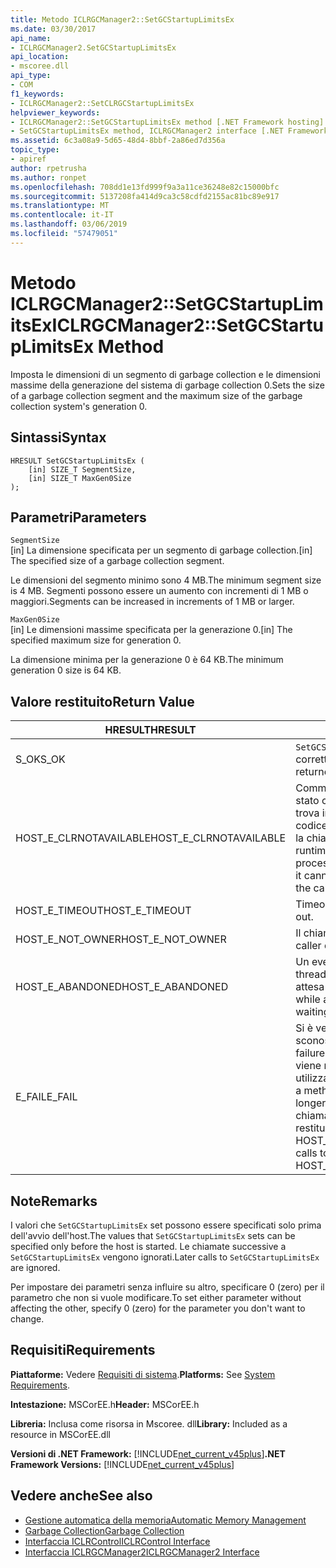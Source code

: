 ```yaml
---
title: Metodo ICLRGCManager2::SetGCStartupLimitsEx
ms.date: 03/30/2017
api_name:
- ICLRGCManager2.SetGCStartupLimitsEx
api_location:
- mscoree.dll
api_type:
- COM
f1_keywords:
- ICLRGCManager2::SetCLRGCStartupLimitsEx
helpviewer_keywords:
- ICLRGCManager2::SetGCStartupLimitsEx method [.NET Framework hosting]
- SetGCStartupLimitsEx method, ICLRGCManager2 interface [.NET Framework hosting]
ms.assetid: 6c3a08a9-5d65-48d4-8bbf-2a86ed7d356a
topic_type:
- apiref
author: rpetrusha
ms.author: ronpet
ms.openlocfilehash: 708dd1e13fd999f9a3a11ce36248e82c15000bfc
ms.sourcegitcommit: 5137208fa414d9ca3c58cdfd2155ac81bc89e917
ms.translationtype: MT
ms.contentlocale: it-IT
ms.lasthandoff: 03/06/2019
ms.locfileid: "57479051"
---
```

# <a name="iclrgcmanager2setgcstartuplimitsex-method"></a><span data-ttu-id="b215a-102">Metodo ICLRGCManager2::SetGCStartupLimitsEx</span><span class="sxs-lookup"><span data-stu-id="b215a-102">ICLRGCManager2::SetGCStartupLimitsEx Method</span></span>
<span data-ttu-id="b215a-103">Imposta le dimensioni di un segmento di garbage collection e le dimensioni massime della generazione del sistema di garbage collection 0.</span><span class="sxs-lookup"><span data-stu-id="b215a-103">Sets the size of a garbage collection segment and the maximum size of the garbage collection system's generation 0.</span></span>  
  
## <a name="syntax"></a><span data-ttu-id="b215a-104">Sintassi</span><span class="sxs-lookup"><span data-stu-id="b215a-104">Syntax</span></span>  
  
```  
HRESULT SetGCStartupLimitsEx (  
    [in] SIZE_T SegmentSize,   
    [in] SIZE_T MaxGen0Size  
);  
```  
  
## <a name="parameters"></a><span data-ttu-id="b215a-105">Parametri</span><span class="sxs-lookup"><span data-stu-id="b215a-105">Parameters</span></span>  
 `SegmentSize`  
 <span data-ttu-id="b215a-106">[in] La dimensione specificata per un segmento di garbage collection.</span><span class="sxs-lookup"><span data-stu-id="b215a-106">[in] The specified size of a garbage collection segment.</span></span>  
  
 <span data-ttu-id="b215a-107">Le dimensioni del segmento minimo sono 4 MB.</span><span class="sxs-lookup"><span data-stu-id="b215a-107">The minimum segment size is 4 MB.</span></span> <span data-ttu-id="b215a-108">Segmenti possono essere un aumento con incrementi di 1 MB o maggiori.</span><span class="sxs-lookup"><span data-stu-id="b215a-108">Segments can be increased in increments of 1 MB or larger.</span></span>  
  
 `MaxGen0Size`  
 <span data-ttu-id="b215a-109">[in] Le dimensioni massime specificata per la generazione 0.</span><span class="sxs-lookup"><span data-stu-id="b215a-109">[in] The specified maximum size for generation 0.</span></span>  
  
 <span data-ttu-id="b215a-110">La dimensione minima per la generazione 0 è 64 KB.</span><span class="sxs-lookup"><span data-stu-id="b215a-110">The minimum generation 0 size is 64 KB.</span></span>  
  
## <a name="return-value"></a><span data-ttu-id="b215a-111">Valore restituito</span><span class="sxs-lookup"><span data-stu-id="b215a-111">Return Value</span></span>  
  
|<span data-ttu-id="b215a-112">HRESULT</span><span class="sxs-lookup"><span data-stu-id="b215a-112">HRESULT</span></span>|<span data-ttu-id="b215a-113">Descrizione</span><span class="sxs-lookup"><span data-stu-id="b215a-113">Description</span></span>|  
|-------------|-----------------|  
|<span data-ttu-id="b215a-114">S_OK</span><span class="sxs-lookup"><span data-stu-id="b215a-114">S_OK</span></span>|<span data-ttu-id="b215a-115">`SetGCStartupLimitsEx` stato restituito correttamente.</span><span class="sxs-lookup"><span data-stu-id="b215a-115">`SetGCStartupLimitsEx` returned successfully.</span></span>|  
|<span data-ttu-id="b215a-116">HOST_E_CLRNOTAVAILABLE</span><span class="sxs-lookup"><span data-stu-id="b215a-116">HOST_E_CLRNOTAVAILABLE</span></span>|<span data-ttu-id="b215a-117">Common language runtime (CLR) non è stato caricato in un processo oppure si trova in uno stato in cui non può eseguire codice gestito o elaborare correttamente la chiamata.</span><span class="sxs-lookup"><span data-stu-id="b215a-117">The common language runtime (CLR) has not been loaded into a process, or the CLR is in a state in which it cannot run managed code or process the call successfully.</span></span>|  
|<span data-ttu-id="b215a-118">HOST_E_TIMEOUT</span><span class="sxs-lookup"><span data-stu-id="b215a-118">HOST_E_TIMEOUT</span></span>|<span data-ttu-id="b215a-119">Timeout della chiamata.</span><span class="sxs-lookup"><span data-stu-id="b215a-119">The call timed out.</span></span>|  
|<span data-ttu-id="b215a-120">HOST_E_NOT_OWNER</span><span class="sxs-lookup"><span data-stu-id="b215a-120">HOST_E_NOT_OWNER</span></span>|<span data-ttu-id="b215a-121">Il chiamante non possiede il blocco.</span><span class="sxs-lookup"><span data-stu-id="b215a-121">The caller does not own the lock.</span></span>|  
|<span data-ttu-id="b215a-122">HOST_E_ABANDONED</span><span class="sxs-lookup"><span data-stu-id="b215a-122">HOST_E_ABANDONED</span></span>|<span data-ttu-id="b215a-123">Un evento è stato annullato durante un thread bloccato o fiber è rimasta in attesa su di esso.</span><span class="sxs-lookup"><span data-stu-id="b215a-123">An event was canceled while a blocked thread or fiber was waiting on it.</span></span>|  
|<span data-ttu-id="b215a-124">E_FAIL</span><span class="sxs-lookup"><span data-stu-id="b215a-124">E_FAIL</span></span>|<span data-ttu-id="b215a-125">Si è verificato un errore irreversibile sconosciuto.</span><span class="sxs-lookup"><span data-stu-id="b215a-125">An unknown catastrophic failure occurred.</span></span> <span data-ttu-id="b215a-126">Dopo che un metodo viene restituito E_FAIL, CLR non è più utilizzabile all'interno del processo.</span><span class="sxs-lookup"><span data-stu-id="b215a-126">After a method returns E_FAIL, the CLR is no longer usable within the process.</span></span> <span data-ttu-id="b215a-127">Le chiamate successive ai metodi di hosting restituiranno HOST_E_CLRNOTAVAILABLE.</span><span class="sxs-lookup"><span data-stu-id="b215a-127">Subsequent calls to hosting methods return HOST_E_CLRNOTAVAILABLE.</span></span>|  
  
## <a name="remarks"></a><span data-ttu-id="b215a-128">Note</span><span class="sxs-lookup"><span data-stu-id="b215a-128">Remarks</span></span>  
 <span data-ttu-id="b215a-129">I valori che `SetGCStartupLimitsEx` set possono essere specificati solo prima dell'avvio dell'host.</span><span class="sxs-lookup"><span data-stu-id="b215a-129">The values that `SetGCStartupLimitsEx` sets can be specified only before the host is started.</span></span> <span data-ttu-id="b215a-130">Le chiamate successive a `SetGCStartupLimitsEx` vengono ignorati.</span><span class="sxs-lookup"><span data-stu-id="b215a-130">Later calls to `SetGCStartupLimitsEx` are ignored.</span></span>  
  
 <span data-ttu-id="b215a-131">Per impostare dei parametri senza influire su altro, specificare 0 (zero) per il parametro che non si vuole modificare.</span><span class="sxs-lookup"><span data-stu-id="b215a-131">To set either parameter without affecting the other, specify 0 (zero) for the parameter you don't want to change.</span></span>  
  
## <a name="requirements"></a><span data-ttu-id="b215a-132">Requisiti</span><span class="sxs-lookup"><span data-stu-id="b215a-132">Requirements</span></span>  
 <span data-ttu-id="b215a-133">**Piattaforme:** Vedere [Requisiti di sistema](../../../../docs/framework/get-started/system-requirements.md).</span><span class="sxs-lookup"><span data-stu-id="b215a-133">**Platforms:** See [System Requirements](../../../../docs/framework/get-started/system-requirements.md).</span></span>  
  
 <span data-ttu-id="b215a-134">**Intestazione:** MSCorEE.h</span><span class="sxs-lookup"><span data-stu-id="b215a-134">**Header:** MSCorEE.h</span></span>  
  
 <span data-ttu-id="b215a-135">**Libreria:** Inclusa come risorsa in Mscoree. dll</span><span class="sxs-lookup"><span data-stu-id="b215a-135">**Library:** Included as a resource in MSCorEE.dll</span></span>  
  
 <span data-ttu-id="b215a-136">**Versioni di .NET Framework:** [!INCLUDE[net_current_v45plus](../../../../includes/net-current-v45plus-md.md)]</span><span class="sxs-lookup"><span data-stu-id="b215a-136">**.NET Framework Versions:** [!INCLUDE[net_current_v45plus](../../../../includes/net-current-v45plus-md.md)]</span></span>  
  
## <a name="see-also"></a><span data-ttu-id="b215a-137">Vedere anche</span><span class="sxs-lookup"><span data-stu-id="b215a-137">See also</span></span>
- [<span data-ttu-id="b215a-138">Gestione automatica della memoria</span><span class="sxs-lookup"><span data-stu-id="b215a-138">Automatic Memory Management</span></span>](../../../../docs/standard/automatic-memory-management.md)
- [<span data-ttu-id="b215a-139">Garbage Collection</span><span class="sxs-lookup"><span data-stu-id="b215a-139">Garbage Collection</span></span>](../../../../docs/standard/garbage-collection/index.md)
- [<span data-ttu-id="b215a-140">Interfaccia ICLRControl</span><span class="sxs-lookup"><span data-stu-id="b215a-140">ICLRControl Interface</span></span>](../../../../docs/framework/unmanaged-api/hosting/iclrcontrol-interface.md)
- [<span data-ttu-id="b215a-141">Interfaccia ICLRGCManager2</span><span class="sxs-lookup"><span data-stu-id="b215a-141">ICLRGCManager2 Interface</span></span>](../../../../docs/framework/unmanaged-api/hosting/iclrgcmanager2-interface.md)
